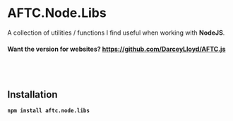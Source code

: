 # <b>AFTC.Node.Libs</b>
A collection of utilities / functions I find useful when working with <b>NodeJS</b>.

#### <b>Want the version for websites? https://github.com/DarceyLloyd/AFTC.js

<br>
<br>

## Installation
```
npm install aftc.node.libs
```